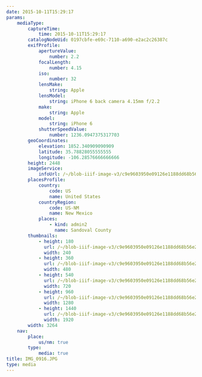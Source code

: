 ```yaml
---
date: 2015-10-11T15:29:17
params:
    mediaType:
        captureTime:
            time: 2015-10-11T15:29:17
        catalogNodeUid: 0197cbfe-e69c-7110-a690-e2ac2c26387c
        exifProfile:
            apertureValue:
                number: 2.2
            focalLength:
                number: 4.15
            iso:
                number: 32
            lensMake:
                string: Apple
            lensModel:
                string: iPhone 6 back camera 4.15mm f/2.2
            make:
                string: Apple
            model:
                string: iPhone 6
            shutterSpeedValue:
                number: 1236.0947375317703
        geoCoordinates:
            elevation: 1852.340909090909
            latitude: 35.78828055555555
            longitude: -106.28576666666666
        height: 2448
        imageService:
            infoUrl: /~/blob-iiif-image-v3/c9e9603950e09126e1188dd68b56e280dda5c9976695a2b5648ba6a31f3121da/info.json
        placesProfile:
            country:
                code: US
                name: United States
            countryRegion:
                code: US-NM
                name: New Mexico
            places:
                - kind: admin2
                  name: Sandoval County
        thumbnails:
            - height: 180
              url: /~/blob-iiif-image-v3/c9e9603950e09126e1188dd68b56e280dda5c9976695a2b5648ba6a31f3121da/full/240%2C180/0/default.jpg
              width: 240
            - height: 360
              url: /~/blob-iiif-image-v3/c9e9603950e09126e1188dd68b56e280dda5c9976695a2b5648ba6a31f3121da/full/480%2C360/0/default.jpg
              width: 480
            - height: 540
              url: /~/blob-iiif-image-v3/c9e9603950e09126e1188dd68b56e280dda5c9976695a2b5648ba6a31f3121da/full/720%2C540/0/default.jpg
              width: 720
            - height: 960
              url: /~/blob-iiif-image-v3/c9e9603950e09126e1188dd68b56e280dda5c9976695a2b5648ba6a31f3121da/full/1280%2C960/0/default.jpg
              width: 1280
            - height: 1440
              url: /~/blob-iiif-image-v3/c9e9603950e09126e1188dd68b56e280dda5c9976695a2b5648ba6a31f3121da/full/1920%2C1440/0/default.jpg
              width: 1920
        width: 3264
    nav:
        place:
            us/nm: true
        type:
            media: true
title: IMG_0916.JPG
type: media
---
```

